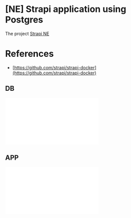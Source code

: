 # [NE] Strapi application using Postgres

The project [Strapi NE](https://github.com/itanlam/ne/projects/1)

# References

- [https://github.com/strapi/strapi-docker](https://github.com/strapi/strapi-docker)

## DB

![Postgres](./strapi/db/README.md)

## APP

![Backend](./strapi/backend/README.md)
